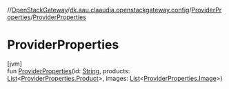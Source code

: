 //[OpenStackGateway](../../../index.md)/[dk.aau.claaudia.openstackgateway.config](../index.md)/[ProviderProperties](index.md)/[ProviderProperties](-provider-properties.md)

# ProviderProperties

[jvm]\
fun [ProviderProperties](-provider-properties.md)(id: [String](https://kotlinlang.org/api/latest/jvm/stdlib/kotlin/-string/index.html), products: [List](https://kotlinlang.org/api/latest/jvm/stdlib/kotlin.collections/-list/index.html)&lt;[ProviderProperties.Product](-product/index.md)&gt;, images: [List](https://kotlinlang.org/api/latest/jvm/stdlib/kotlin.collections/-list/index.html)&lt;[ProviderProperties.Image](-image/index.md)&gt;)
